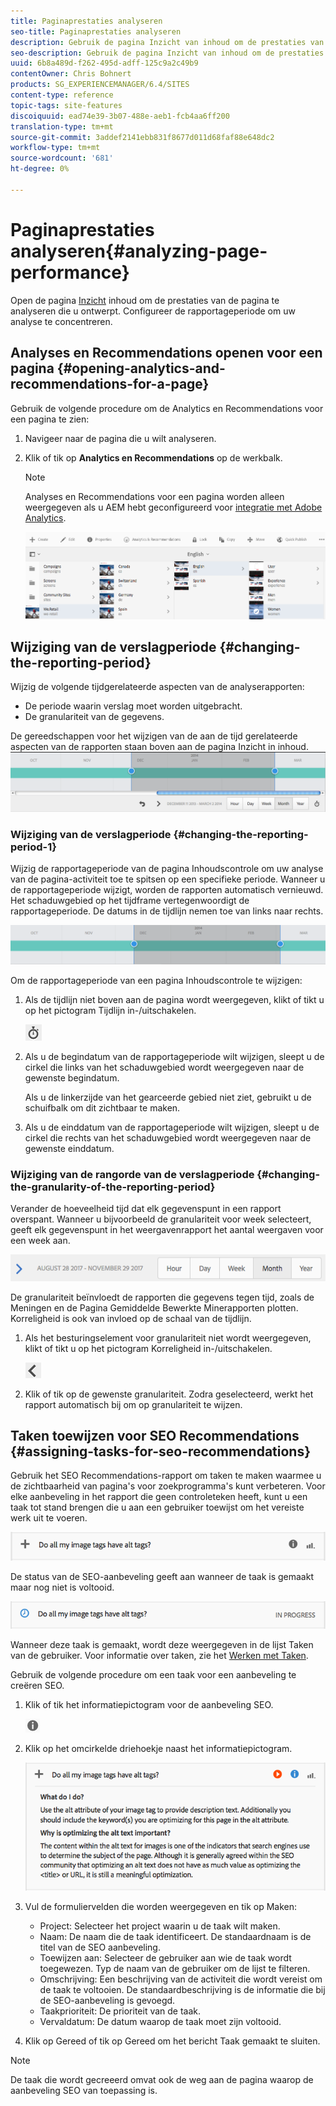 ```yaml
---
title: Paginaprestaties analyseren
seo-title: Paginaprestaties analyseren
description: Gebruik de pagina Inzicht van inhoud om de prestaties van de pagina te analyseren die u ontwerpt
seo-description: Gebruik de pagina Inzicht van inhoud om de prestaties van de pagina te analyseren die u ontwerpt
uuid: 6b8a489d-f262-495d-adff-125c9a2c49b9
contentOwner: Chris Bohnert
products: SG_EXPERIENCEMANAGER/6.4/SITES
content-type: reference
topic-tags: site-features
discoiquuid: ead74e39-3b07-488e-aeb1-fcb4aa6ff200
translation-type: tm+mt
source-git-commit: 3addef2141ebb831f8677d011d68faf88e648dc2
workflow-type: tm+mt
source-wordcount: '681'
ht-degree: 0%

---
```



# Paginaprestaties analyseren{#analyzing-page-performance}

Open de pagina [Inzicht](/help/sites-authoring/content-insights.md) inhoud om de prestaties van de pagina te analyseren die u ontwerpt. Configureer de rapportageperiode om uw analyse te concentreren.

## Analyses en Recommendations openen voor een pagina {#opening-analytics-and-recommendations-for-a-page}

Gebruik de volgende procedure om de Analytics en Recommendations voor een pagina te zien:

1. Navigeer naar de pagina die u wilt analyseren.
1. Klik of tik op **Analytics en Recommendations** op de werkbalk.

   >[!NOTE]
   >
   >Analyses en Recommendations voor een pagina worden alleen weergegeven als u AEM hebt geconfigureerd voor [integratie met Adobe Analytics](/help/sites-administering/adobeanalytics-connect.md).

   ![screen_shot_2017-11-29at135651](assets/screen_shot_2017-11-29at135651.png)

## Wijziging van de verslagperiode {#changing-the-reporting-period}

Wijzig de volgende tijdgerelateerde aspecten van de analyserapporten:

* De periode waarin verslag moet worden uitgebracht.
* De granulariteit van de gegevens.

De gereedschappen voor het wijzigen van de aan de tijd gerelateerde aspecten van de rapporten staan boven aan de pagina Inzicht in inhoud. ![chlimage_1-249](assets/chlimage_1-249.png)

### Wijziging van de verslagperiode {#changing-the-reporting-period-1}

Wijzig de rapportageperiode van de pagina Inhoudscontrole om uw analyse van de pagina-activiteit toe te spitsen op een specifieke periode. Wanneer u de rapportageperiode wijzigt, worden de rapporten automatisch vernieuwd. Het schaduwgebied op het tijdframe vertegenwoordigt de rapportageperiode. De datums in de tijdlijn nemen toe van links naar rechts.

![chlimage_1-250](assets/chlimage_1-250.png)

Om de rapportageperiode van een pagina Inhoudscontrole te wijzigen:

1. Als de tijdlijn niet boven aan de pagina wordt weergegeven, klikt of tikt u op het pictogram Tijdlijn in-/uitschakelen.

   ![](do-not-localize/chlimage_1-22.png)

1. Als u de begindatum van de rapportageperiode wilt wijzigen, sleept u de cirkel die links van het schaduwgebied wordt weergegeven naar de gewenste begindatum.

   Als u de linkerzijde van het gearceerde gebied niet ziet, gebruikt u de schuifbalk om dit zichtbaar te maken.

1. Als u de einddatum van de rapportageperiode wilt wijzigen, sleept u de cirkel die rechts van het schaduwgebied wordt weergegeven naar de gewenste einddatum.

### Wijziging van de rangorde van de verslagperiode {#changing-the-granularity-of-the-reporting-period}

Verander de hoeveelheid tijd dat elk gegevenspunt in een rapport overspant. Wanneer u bijvoorbeeld de granulariteit voor week selecteert, geeft elk gegevenspunt in het weergavenrapport het aantal weergaven voor een week aan.

![screen_shot_2017-11-29at141001](assets/screen_shot_2017-11-29at141001.png)

De granulariteit beïnvloedt de rapporten die gegevens tegen tijd, zoals de Meningen en de Pagina Gemiddelde Bewerkte Minerapporten plotten. Korreligheid is ook van invloed op de schaal van de tijdlijn.

1. Als het besturingselement voor granulariteit niet wordt weergegeven, klikt of tikt u op het pictogram Korreligheid in-/uitschakelen.

   ![chlimage_1-251](assets/chlimage_1-251.png)

1. Klik of tik op de gewenste granulariteit. Zodra geselecteerd, werkt het rapport automatisch bij om op granulariteit te wijzen.

## Taken toewijzen voor SEO Recommendations {#assigning-tasks-for-seo-recommendations}

Gebruik het SEO Recommendations-rapport om taken te maken waarmee u de zichtbaarheid van pagina&#39;s voor zoekprogramma&#39;s kunt verbeteren. Voor elke aanbeveling in het rapport die geen controleteken heeft, kunt u een taak tot stand brengen die u aan een gebruiker toewijst om het vereiste werk uit te voeren.

![chlimage_1-252](assets/chlimage_1-252.png)

De status van de SEO-aanbeveling geeft aan wanneer de taak is gemaakt maar nog niet is voltooid.

![chlimage_1-253](assets/chlimage_1-253.png)

Wanneer deze taak is gemaakt, wordt deze weergegeven in de lijst Taken van de gebruiker. Voor informatie over taken, zie het [Werken met Taken](/help/sites-authoring/task-content.md).

Gebruik de volgende procedure om een taak voor een aanbeveling te creëren SEO.

1. Klik of tik het informatiepictogram voor de aanbeveling SEO.

   ![](do-not-localize/chlimage_1-23.png)

1. Klik op het omcirkelde driehoekje naast het informatiepictogram.

   ![chlimage_1-254](assets/chlimage_1-254.png)

1. Vul de formuliervelden die worden weergegeven en tik op Maken:

   * Project: Selecteer het project waarin u de taak wilt maken.
   * Naam: De naam die de taak identificeert. De standaardnaam is de titel van de SEO aanbeveling.
   * Toewijzen aan: Selecteer de gebruiker aan wie de taak wordt toegewezen. Typ de naam van de gebruiker om de lijst te filteren.
   * Omschrijving: Een beschrijving van de activiteit die wordt vereist om de taak te voltooien. De standaardbeschrijving is de informatie die bij de SEO-aanbeveling is gevoegd.
   * Taakprioriteit: De prioriteit van de taak.
   * Vervaldatum: De datum waarop de taak moet zijn voltooid.

1. Klik op Gereed of tik op Gereed om het bericht Taak gemaakt te sluiten.

>[!NOTE]
>
>De taak die wordt gecreeerd omvat ook de weg aan de pagina waarop de aanbeveling SEO van toepassing is.